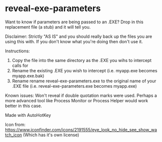 # reveal-exe-parameters
Want to know if parameters are being passed to an .EXE? Drop in this replacement file (a stub) and it will tell you.

Disclaimer:
Strictly "AS IS" and you should really back up the files you are using this with. If you don't know what you're doing then don't use it.

Instructions:
1. Copy the file into the same directory as the .EXE you wihs to intercept calls for
2. Rename the existing .EXE you wish to intercept (i.e. myapp.exe becomes myapp.exe.bak)
3. Rename rename reveal-exe-parameters.exe to the original name of your .EXE file (i.e. reveal-exe-parameters.exe becomes myapp.exe)

Known issues: 
Won't reveal if double quotation marks were used. Perhaps a more advanced tool like Process Monitor or Process Helper would work better in this case.

Made with AutoHotKey

Icon from: https://www.iconfinder.com/icons/2191555/eye_look_no_hide_see_show_watch_icon (Which has it's own license)
